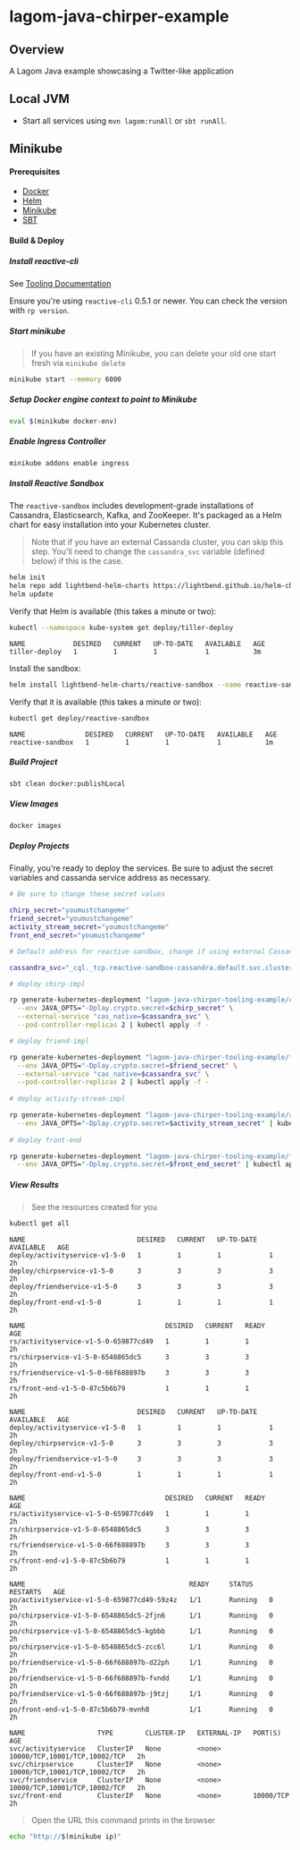 # lagom-java-chirper-example

## Overview

A Lagom Java example showcasing a Twitter-like application

## Local JVM

* Start all services using `mvn lagom:runAll` or `sbt runAll`.

## Minikube

#### Prerequisites

* [Docker](https://www.docker.com/)
* [Helm](https://github.com/kubernetes/helm)
* [Minikube](https://github.com/kubernetes/minikube)
* [SBT](http://www.scala-sbt.org/)

#### Build & Deploy

##### Install reactive-cli

See [Tooling Documentation](https://s3-us-west-2.amazonaws.com/rp-tooling-temp-docs/deployment-setup.html#install-the-cli)

Ensure you're using `reactive-cli` 0.5.1 or newer. You can check the version with `rp version`.

##### Start minikube

> If you have an existing Minikube, you can delete your old one start fresh via `minikube delete`

```bash
minikube start --memory 6000
```

##### Setup Docker engine context to point to Minikube

```bash
eval $(minikube docker-env)
```

##### Enable Ingress Controller

```bash
minikube addons enable ingress
```

##### Install Reactive Sandbox

The `reactive-sandbox` includes development-grade installations of Cassandra, Elasticsearch, Kafka, and ZooKeeper. It's packaged as a Helm chart for easy installation into your Kubernetes cluster.

> Note that if you have an external Cassanda cluster, you can skip this step. You'll need to change the `cassandra_svc` variable (defined below) if this is the case.

```bash
helm init
helm repo add lightbend-helm-charts https://lightbend.github.io/helm-charts
helm update
```

Verify that Helm is available (this takes a minute or two):

```bash
kubectl --namespace kube-system get deploy/tiller-deploy
```

```
NAME            DESIRED   CURRENT   UP-TO-DATE   AVAILABLE   AGE
tiller-deploy   1         1         1            1           3m
```

Install the sandbox:
```bash
helm install lightbend-helm-charts/reactive-sandbox --name reactive-sandbox
```

Verify that it is available (this takes a minute or two):

```bash
kubectl get deploy/reactive-sandbox
```

```
NAME               DESIRED   CURRENT   UP-TO-DATE   AVAILABLE   AGE
reactive-sandbox   1         1         1            1           1m
```

##### Build Project

```bash
sbt clean docker:publishLocal
```

##### View Images

```bash
docker images
```

##### Deploy Projects

Finally, you're ready to deploy the services. Be sure to adjust the secret variables and cassanda service address as necessary.

```bash
# Be sure to change these secret values

chirp_secret="youmustchangeme"
friend_secret="youmustchangeme"
activity_stream_secret="youmustchangeme"
front_end_secret="youmustchangeme"

# Default address for reactive-sandbox, change if using external Cassandra

cassandra_svc="_cql._tcp.reactive-sandbox-cassandra.default.svc.cluster.local"

# deploy chirp-impl

rp generate-kubernetes-deployment "lagom-java-chirper-tooling-example/chirp-impl:1.0.0-SNAPSHOT" \
  --env JAVA_OPTS="-Dplay.crypto.secret=$chirp_secret" \
  --external-service "cas_native=$cassandra_svc" \
  --pod-controller-replicas 2 | kubectl apply -f -

# deploy friend-impl

rp generate-kubernetes-deployment "lagom-java-chirper-tooling-example/friend-impl:1.0.0-SNAPSHOT" \
  --env JAVA_OPTS="-Dplay.crypto.secret=$friend_secret" \
  --external-service "cas_native=$cassandra_svc" \
  --pod-controller-replicas 2 | kubectl apply -f -
  
# deploy activity-stream-impl

rp generate-kubernetes-deployment "lagom-java-chirper-tooling-example/activity-stream-impl:1.0.0-SNAPSHOT" \
  --env JAVA_OPTS="-Dplay.crypto.secret=$activity_stream_secret" | kubectl apply -f -
  
# deploy front-end

rp generate-kubernetes-deployment "lagom-java-chirper-tooling-example/front-end:1.0.0-SNAPSHOT" \
  --env JAVA_OPTS="-Dplay.crypto.secret=$front_end_secret" | kubectl apply -f -
```

##### View Results

> See the resources created for you

```bash
kubectl get all
```

```
NAME                            DESIRED   CURRENT   UP-TO-DATE   AVAILABLE   AGE
deploy/activityservice-v1-5-0   1         1         1            1           2h
deploy/chirpservice-v1-5-0      3         3         3            3           2h
deploy/friendservice-v1-5-0     3         3         3            3           2h
deploy/front-end-v1-5-0         1         1         1            1           2h

NAME                                   DESIRED   CURRENT   READY     AGE
rs/activityservice-v1-5-0-659877cd49   1         1         1         2h
rs/chirpservice-v1-5-0-6548865dc5      3         3         3         2h
rs/friendservice-v1-5-0-66f688897b     3         3         3         2h
rs/front-end-v1-5-0-87c5b6b79          1         1         1         2h

NAME                            DESIRED   CURRENT   UP-TO-DATE   AVAILABLE   AGE
deploy/activityservice-v1-5-0   1         1         1            1           2h
deploy/chirpservice-v1-5-0      3         3         3            3           2h
deploy/friendservice-v1-5-0     3         3         3            3           2h
deploy/front-end-v1-5-0         1         1         1            1           2h

NAME                                   DESIRED   CURRENT   READY     AGE
rs/activityservice-v1-5-0-659877cd49   1         1         1         2h
rs/chirpservice-v1-5-0-6548865dc5      3         3         3         2h
rs/friendservice-v1-5-0-66f688897b     3         3         3         2h
rs/front-end-v1-5-0-87c5b6b79          1         1         1         2h

NAME                                         READY     STATUS    RESTARTS   AGE
po/activityservice-v1-5-0-659877cd49-59z4z   1/1       Running   0          2h
po/chirpservice-v1-5-0-6548865dc5-2fjn6      1/1       Running   0          2h
po/chirpservice-v1-5-0-6548865dc5-kgbbb      1/1       Running   0          2h
po/chirpservice-v1-5-0-6548865dc5-zcc6l      1/1       Running   0          2h
po/friendservice-v1-5-0-66f688897b-d22ph     1/1       Running   0          2h
po/friendservice-v1-5-0-66f688897b-fvndd     1/1       Running   0          2h
po/friendservice-v1-5-0-66f688897b-j9tzj     1/1       Running   0          2h
po/front-end-v1-5-0-87c5b6b79-mvnh8          1/1       Running   0          2h

NAME                  TYPE        CLUSTER-IP   EXTERNAL-IP   PORT(S)                         AGE
svc/activityservice   ClusterIP   None         <none>        10000/TCP,10001/TCP,10002/TCP   2h
svc/chirpservice      ClusterIP   None         <none>        10000/TCP,10001/TCP,10002/TCP   2h
svc/friendservice     ClusterIP   None         <none>        10000/TCP,10001/TCP,10002/TCP   2h
svc/front-end         ClusterIP   None         <none>        10000/TCP                       2h
```

> Open the URL this command prints in the browser

```bash
echo "http://$(minikube ip)"
```
